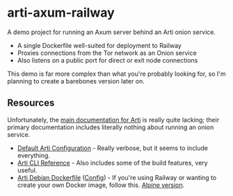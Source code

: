 # arti-axum-railway

A demo project for running an Axum server behind an Arti onion service.

- A single Dockerfile well-suited for deployment to Railway
- Proxies connections from the Tor network as an Onion service
- Also listens on a public port for direct or exit node connections

This demo is far more complex than what you're probably looking for, so I'm planning to create a barebones version later on.

## Resources

Unfortunately, the [main documentation for Arti](https://tpo.pages.torproject.net/core/arti/) is really quite lacking; their primary documentation includes literally nothing about running an onion service.

- [Default Arti Configuration](https://gitlab.torproject.org/tpo/core/arti/-/blob/main/crates/arti/src/arti-example-config.toml) - Really verbose, but it seems to include everything.
- [Arti CLI Reference](https://tpo.pages.torproject.net/core/doc/rust/arti/index.html#configuration) - Also includes some of the build features, very useful.
- [Arti Debian Dockerfile](https://gitlab.torproject.org/tpo/onion-services/onimages/-/blob/main/arti/debian/Dockerfile) ([Config](https://gitlab.torproject.org/tpo/onion-services/onimages/-/blob/main/arti/debian/onionservice.toml)) - If you're using Railway or wanting to create your own Docker image, follow this. [Alpine version](https://gitlab.torproject.org/tpo/onion-services/onimages/-/blob/main/arti/alpine/Dockerfile).
